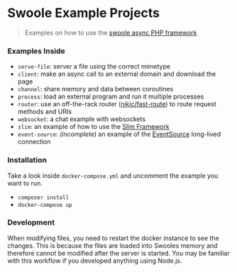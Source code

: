 Swoole Example Projects
=========================

> Examples on how to use the [swoole async PHP framework](https://www.swoole.co.uk/)

### Examples Inside

* `serve-file`: server a file using the correct mimetype
* `client`: make an async call to an external domain and download the page
* `channel`: share memory and data between coroutines
* `process`: load an external program and run it multiple processes
* `router`: use an off-the-rack router ([nikic/fast-route](https://github.com/nikic/FastRoute)) to route request methods and URIs
* `websocket`: a chat example with websockets
* `slim`: an example of how to use the [Slim Framework](https://www.slimframework.com/)
* `event-source`: *(incomplete)* an example of the [EventSource](https://developer.mozilla.org/en-US/docs/Web/API/EventSource) long-lived connection

### Installation

Take a look inside `docker-compose.yml` and uncomment the example you want to run.

* `composer install`
* `docker-compose up`

### Development

When modifying files, you need to restart the docker instance to see the changes. This is because the files are loaded into Swooles memory and therefore cannot be modified after the server is started. You may be familiar with this workflow if you developed anything using Node.js.
